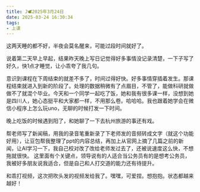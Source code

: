 ```yaml
---
title: J🕊️2025年3月24日
date: 2025-03-24 16:30:34
tags:
- 上课
---
```

这两天睡的都不好，半夜会莫名醒来，可能过段时间就好了。

说着第二天早上早起，结果昨天晚上写日记觉得好多事情没记录清楚，一下子写了好久，快1点才睡觉，让小乖夸了我几句。

意识到课程在下周结束的就差不多了，时间过得好快。好多事情穿插着发生。那课程结束就进入到新的阶段了。处理的数据稍微有了点眉目，不管了，能做科研就做做不了就混个毕业。今天和一个同学一起吃了饭，她和我有很多课一样，没想到她是四川人，她心态挺平和大家都一样，不用那么卷。哈哈哈。我也跟着她学会在微信小程序上怎么玩uno，无聊的时候打发一下时间。

晚上吃饭的时候遇到阳了，和她聊了一下去杭州旅游的事还有戏。

帮老师写了新闻稿，用我的录音笔重新录了下老师发的音频转成文字（就这个功能好用），让豆包帮我整理了ppt的内容总结，再加上从官网上摘了几篇之前的新闻，让AI学习一下，我自己校对改了改给老师发过去了，还被说速度这么快，不想拖就很快。
这里面有个关键点，领导说有的人适合当公务员有的是想考公务员，我被好多朋友说我适合，但是自己和人打交道的能力还有待提升。

和乖打视频，这次把吹头发的视频发给我了。嘿嘿，可爱捏。想抱抱。状态都越来越好！

